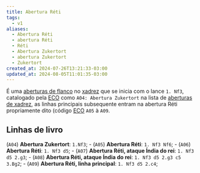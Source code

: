 ```yaml
---
title: Abertura Réti
tags:
  - v1
aliases:
  - Abertura Réti
  - abertura Réti
  - Réti
  - Abertura Zukertort
  - abertura Zukertort
  - Zukertort
created_at: 2024-07-26T13:21:33-03:00
updated_at: 2024-08-05T11:01:35-03:00
---
```


É uma [aberturas de flanco](../../../../rascunhos/2024/07/2024-07-06-Aberturas_de_flanco.md) no [xadrez](../../../../sementes/2024/07/2024-07-06-Xadrez.md) que se inicia com o lance `1. Nf3`, catalogado pela  [ECO](../../../../sementes/2024/07/2024-07-07-Encyclopaedia_of_Chess_Openings.md) como `A04: Abertura Zukertort`  na lista de [aberturas de xadrez](../../../../rascunhos/2024/07/2024-07-06-Aberturas_de_xadrez.md), as linhas principais subsequente entram na abertura Réti propriamente dito (código [ECO](../../../../sementes/2024/07/2024-07-07-Encyclopaedia_of_Chess_Openings.md) `A05` à `A09`.

## Linhas de livro

 (`A04`) **Abertura Zukertort**: `1.Nf3`;
	-  (`A05`) **Abertura Réti**: `1. Nf3 Nf6`;
	-  (`A06`) **Abertura Réti**: `1. Nf3 d5`;
		-  (`A07`) **Abertura Réti, ataque Índia do rei**: `1. Nf3 d5 2.g3`;
			-  (`A08`) **Abertura Réti, ataque Índia do rei**: `1. Nf3 d5 2.g3 c5 3.Bg2`;
			-  (`A09`) **Abertura Réti, linha principal**: `1. Nf3 d5 2.c4`;